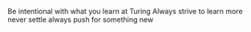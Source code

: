 Be intentional with what you learn at Turing
Always strive to learn more
never settle always push for something new
